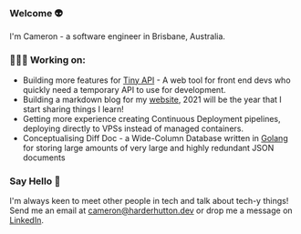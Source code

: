 ### Welcome 👽
I'm Cameron - a software engineer in Brisbane, Australia.

### 🧑🏽‍💻 Working on:
* Building more features for [Tiny API](https://tiny-api.dev) - A web tool for front end devs who quickly need a temporary API to use for development.
* Building a markdown blog for my [website](https://harderhutton.dev), 2021 will be the year that I start sharing things I learn!
* Getting more experience creating Continuous Deployment pipelines, deploying directly to VPSs instead of managed containers.
* Conceptualising Diff Doc - a Wide-Column Database written in [Golang](https://golang.org/) for storing large amounts of very large and highly redundant JSON documents

### Say Hello 👋
I'm always keen to meet other people in tech and talk about tech-y things! Send me an email at [cameron@harderhutton.dev](mailto:cameron@harderhutton.dev) or drop me a message on [LinkedIn](https://www.linkedin.com/in/cameron-harder-hutton/).

<!--
**cameronhh/cameronhh** is a ✨ _special_ ✨ repository because its `README.md` (this file) appears on your GitHub profile.

Here are some ideas to get you started:

- 🔭 I’m currently working on ...
- 🌱 I’m currently learning ...
- 👯 I’m looking to collaborate on ...
- 🤔 I’m looking for help with ...
- 💬 Ask me about ...
- 📫 How to reach me: ...
- 😄 Pronouns: ...
- ⚡ Fun fact: ...
-->
